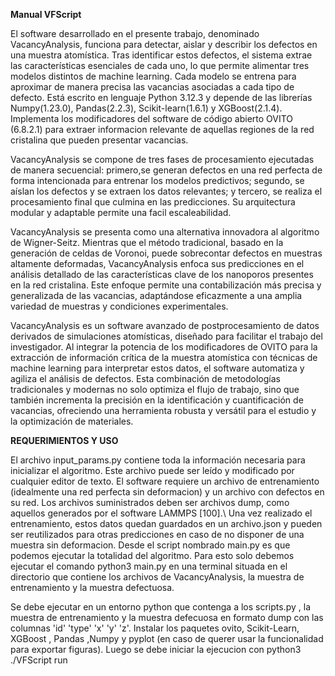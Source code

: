 **Manual VFScript**





El software desarrollado en el presente trabajo, denominado VacancyAnalysis, funciona para detectar, aislar y describir los defectos en una muestra atomística. Tras identificar estos defectos, el sistema extrae las características esenciales de cada uno, lo que permite alimentar tres modelos distintos de machine learning. Cada modelo se entrena para aproximar de manera precisa las vacancias asociadas a cada tipo de defecto. Está escrito en lenguaje Python 3.12.3 y depende de las librerías Numpy(1.23.0), Pandas(2.2.3), Scikit-learn(1.6.1) y XGBoost(2.1.4). Implementa los modificadores del software de código abierto OVITO (6.8.2.1) para extraer informacion relevante de aquellas regiones de la red cristalina que pueden presentar vacancias.


VacancyAnalysis se compone de tres fases de procesamiento ejecutadas de manera secuencial: primero,se generan defectos en una red perfecta de forma intencionada para entrenar los modelos predictivos; segundo, se aíslan los defectos y se extraen los datos relevantes; y tercero, se realiza el procesamiento final que culmina en las predicciones. Su arquitectura modular y adaptable permite una facil escaleabilidad.



VacancyAnalysis se presenta como una alternativa innovadora al algoritmo de Wigner-Seitz. Mientras que el método tradicional, basado en la generación de celdas de Voronoi, puede sobrecontar defectos en muestras altamente deformadas, VacancyAnalysis enfoca sus predicciones en el análisis detallado de las características clave de los nanoporos presentes en la red cristalina. Este enfoque permite una contabilización más precisa y generalizada de las vacancias, adaptándose eficazmente a una amplia variedad de muestras y condiciones experimentales.





VacancyAnalysis es un software avanzado de postprocesamiento de datos derivados de simulaciones atomísticas, diseñado para facilitar el trabajo del investigador. Al integrar la potencia de los modificadores de OVITO para la extracción de información crítica de la muestra atomística con técnicas de machine learning para interpretar estos datos, el software automatiza y agiliza el análisis de defectos. Esta combinación de metodologías tradicionales y modernas no solo optimiza el flujo de trabajo, sino que también incrementa la precisión en la identificación y cuantificación de vacancias, ofreciendo una herramienta robusta y versátil para el estudio y la optimización de materiales.



**REQUERIMIENTOS Y USO**

El archivo input\_params.py contiene toda la información necesaria para inicializar el algoritmo. Este archivo puede ser leído y modificado por cualquier editor de texto. El software requiere
un archivo de entrenamiento (idealmente una red perfecta sin deformacion) y un archivo con defectos en su red. Los archivos suministrados deben ser archivos dump, como aquellos generados por el software LAMMPS [100].\\
Una vez realizado el entrenamiento, estos datos quedan guardados en un archivo.json y pueden ser reutilizados para otras predicciones en caso de no disponer de una muestra sin deformacion.
Desde el script nombrado main.py es que podemos ejecutar la totalidad del algoritmo. Para esto solo debemos ejecutar el comando python3 main.py en una terminal situada en el directorio que contiene los archivos de VacancyAnalysis, la muestra de entrenamiento y la muestra defectuosa.

Se debe ejecutar en un entorno python que contenga a los scripts.py , la muestra de entrenamiento y la muestra defecuosa en formato dump con las columnas 'id' 'type' 'x' 'y' 'z'. Instalar los paquetes ovito, Scikit-Learn, XGBoost , Pandas ,Numpy  y pyplot (en caso de querer usar la funcionalidad para exportar figuras).
Luego se debe  iniciar la ejecucion con python3 ./VFScript run
